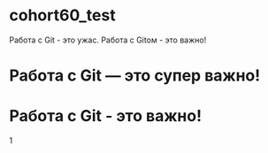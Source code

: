# cohort60_test


Работа с Git - это ужас.
Работа с Gitом - это важно!


# Работа с Git — это супер важно!

# Работа с Git - это важно!
1